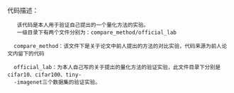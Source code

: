 代码描述：
       
       该代码是本人用于验证自己提出的一个量化方法的实验。
       一级目录下有两个文件分别为：compare_method/official_lab
       
      compare_method：该文件下是关于论文中前人提出的方法的对比实验，代码来源为前人论文内留下的代码
      
      official_lab：为本人自己写的关于提出的量化方法的验证实验，此文件目录下分别是cifar10、cifar100、tiny-
      -imagenet三个数据集的验证实验。
